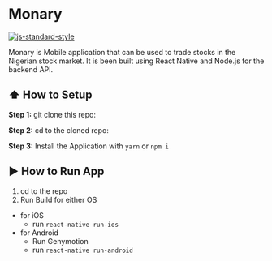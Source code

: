 #  Monary
[![js-standard-style](https://img.shields.io/badge/code%20style-standard-brightgreen.svg?style=flat)](http://standardjs.com/)

Monary is Mobile application that can be used to trade stocks in the Nigerian stock market. It is been built using React Native and Node.js for the backend API.


## :arrow_up: How to Setup

**Step 1:** git clone this repo:

**Step 2:** cd to the cloned repo:

**Step 3:** Install the Application with `yarn` or `npm i`


## :arrow_forward: How to Run App

1. cd to the repo
2. Run Build for either OS
  * for iOS
    * run `react-native run-ios`
  * for Android
    * Run Genymotion
    * run `react-native run-android`

